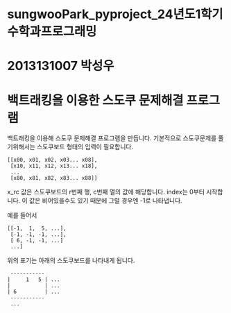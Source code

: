 # sungwooPark_pyproject_24년도1학기 수학과프로그래밍
# 2013131007 박성우
# 백트래킹을 이용한 스도쿠 문제해결 프로그램

백트래킹을 이용해 스도쿠 문제해결 프로그램을 만듭니다.
기본적으로 스도쿠문제를 풀기위해서는 스도쿠보드 형태의 입력이 필요합니다.
```
[[x00, x01, x02, x03... x08],
 [x10, x11, x12, x13... x18],
 ...
 [x80, x81, x82, x83... x88]]
```
x_rc 값은 스도쿠보드의 r번째 행, c번째 열의 값에 해당합니다.
index는 0부터 시작합니다.
이 값은 비어있을수도 있기 때문에 그럴 경우엔 -1로 나타냅니다.

예를 들어서
```
[[-1,  1,  5, ...],
 [-1, -1, -1, ...],
 [ 6, -1, -1, ...]
 ...]
```
위의 표기는 아래의 스도쿠보드를 나타내게 됩니다.
```
 -----------
|     1   5 | ...
|           | ...
| 6         | ...
 -----------
 ...
